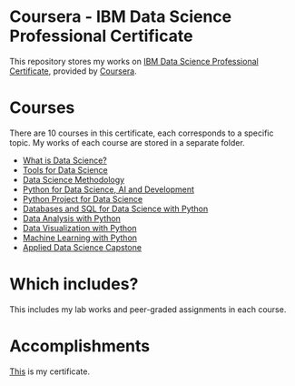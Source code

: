 # Coursera - IBM Data Science Professional Certificate
This repository stores my works on [IBM Data Science Professional Certificate](https://www.coursera.org/professional-certificates/ibm-data-science), provided by [Coursera](https://www.coursera.org/).
# Courses
There are 10 courses in this certificate, each corresponds to a specific topic. My works of each course are stored in a separate folder.
<ul>
<li><a href="https://www.coursera.org/learn/what-is-datascience?specialization=ibm-data-science">What is Data Science?</a></li>
<li><a href="https://www.coursera.org/learn/open-source-tools-for-data-science?specialization=ibm-data-science">Tools for Data Science</a></li>
<li><a href="https://www.coursera.org/learn/data-science-methodology?specialization=ibm-data-science">Data Science Methodology</a></li>
<li><a href="https://www.coursera.org/learn/python-for-applied-data-science-ai?specialization=ibm-data-science">Python for Data Science, AI and Development</a></li>
<li><a href="https://www.coursera.org/learn/python-project-for-data-science?specialization=ibm-data-science">Python Project for Data Science</a></li>
<li><a href="https://www.coursera.org/learn/sql-data-science?specialization=ibm-data-science">Databases and SQL for Data Science with Python</a></li>
<li><a href="https://www.coursera.org/learn/data-analysis-with-python?specialization=ibm-data-science">Data Analysis with Python</a></li>
<li><a href="https://www.coursera.org/learn/python-for-data-visualization?specialization=ibm-data-science">Data Visualization with Python</a></li>
<li><a href="https://www.coursera.org/learn/machine-learning-with-python?specialization=ibm-data-science">Machine Learning with Python</a></li>
<li><a href="https://www.coursera.org/learn/applied-data-science-capstone?specialization=ibm-data-science">Applied Data Science Capstone</a></li>
</ul>

# Which includes?
This includes my lab works and peer-graded assignments in each course.

# Accomplishments
[This](https://coursera.org/share/a1143cdcb93a17bd850790087d6e3ce3) is my certificate.
